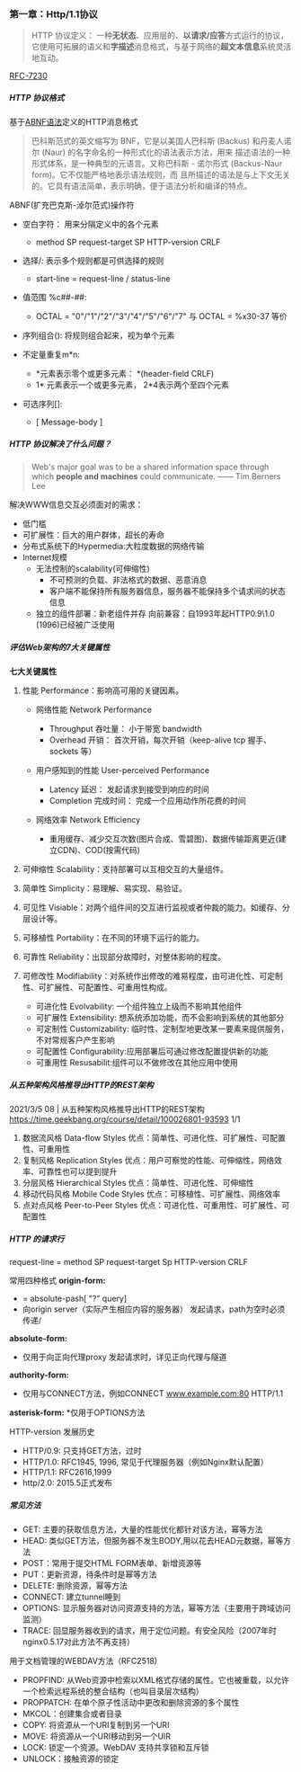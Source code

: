 ### 第一章：Http/1.1协议

>HTTP 协议定义：
> 一种**无状态**、应用层的、**以请求/应答**方式运行的协议，它使用可拓展的语义和**字描述**消息格式，与基于网络的**超文本信息**系统灵活地互动。


[RFC-7230](https://tools.ietf.org/html/rfc7230)



##### HTTP 协议格式

基于[ABNF语法](https://www.ietf.org/rfc/rfc5234.txt)定义的HTTP消息格式
>巴科斯范式的英文缩写为 BNF，它是以美国人巴科斯 (Backus) 和丹麦人诺尔 (Naur) 的名字命名的一种形式化的语法表示方法，用来
描述语法的一种形式体系，是一种典型的元语言。又称巴科斯 - 诺尔形式 (Backus-Naur form)。它不仅能严格地表示语法规则，而
且所描述的语法是与上下文无关的。它具有语法简单，表示明确，便于语法分析和编译的特点。

ABNF(扩充巴克斯-淖尔范式)操作符

* 空白字符： 用来分隔定义中的各个元素
    * method SP request-target SP HTTP-version CRLF

* 选择/: 表示多个规则都是可供选择的规则
    * start-line = request-line / status-line

* 值范围 %c##-##:
    * OCTAL = "0"/"1"/"2"/"3"/"4"/"5"/"6"/"7" 与 OCTAL = %x30-37 等价

* 序列组合(): 将规则组合起来，视为单个元素
* 不定量重复m*n:
    * *元素表示零个或更多元素： *(header-field CRLF)
    * 1* 元素表示一个或更多元素， 2*4表示两个至四个元素

* 可选序列[]:
    * [ Message-body ]



##### HTTP 协议解决了什么问题？

> Web's major goal was to be a shared information space through which **people and machines** could communicate. —— Tim Berners Lee

解决WWW信息交互必须面对的需求：
* 低门槛
* 可扩展性：巨大的用户群体，超长的寿命
* 分布式系统下的Hypermedia:大粒度数据的网络传输
* Internet规模
    * 无法控制的scalability(可伸缩性)
        * 不可预测的负载、非法格式的数据、恶意消息
        * 客户端不能保持所有服务器信息，服务器不能保持多个请求间的状态信息
    * 独立的组件部署：新老组件并存
向前兼容：自1993年起HTTP0.9\1.0 (1996)已经被广泛使用



##### 评估Web架构的7大关键属性

**七大关键属性**

1. 性能 Performance：影响高可用的关键因素。
    * 网络性能 Network Performance
        * Throughput 吞吐量： 小于带宽 bandwidth
        * Overhead 开销： 首次开销，每次开销（keep-alive tcp 握手、sockets 等）

    * 用户感知到的性能 User-perceived Performance
        * Latency 延迟： 发起请求到接受到响应的时间
        * Completion 完成时间： 完成一个应用动作所花费的时间

    * 网络效率 Network Efficiency
        * 重用缓存、减少交互次数(图片合成、雪碧图)、数据传输距离更近(建立CDN)、COD(按需代码)

2. 可伸缩性 Scalability：支持部署可以互相交互的大量组件。
3. 简单性 Simplicity：易理解、易实现、易验证。
4. 可见性 Visiable：对两个组件间的交互进行监视或者仲裁的能力。如缓存、分层设计等。
5. 可移植性 Portability：在不同的环境下运行的能力。
6. 可靠性 Reliability：出现部分故障时，对整体影响的程度。
7. 可修改性 Modifiability：对系统作出修改的难易程度，由可进化性、可定制性、可扩展性、可配置性、可重用性构成。
    * 可进化性 Evolvability: 一个组件独立上级而不影响其他组件
    * 可扩展性 Extensibility: 想系统添加功能，而不会影响到系统的其他部分
    * 可定制性 Customizability: 临时性、定制型地更改某一要素来提供服务，不对常规客户产生影响
    * 可配置性 Configurability:应用部署后可通过修改配置提供新的功能
    * 可重用性 Resusabilit:组件可以不做修改在其他应用中使用 


##### 从五种架构风格推导出HTTP的REST架构


2021/3/5 08 | 从五种架构风格推导出HTTP的REST架构
https://time.geekbang.org/course/detail/100026801-93593 1/1
1. 数据流风格 Data-flow Styles
优点：简单性、可进化性、可扩展性、可配置性、可重用性
2. 复制风格 Replication Styles
优点：用户可察觉的性能、可伸缩性，网络效率、可靠性也可以提到提升
3. 分层风格 Hierarchical Styles
优点：简单性、可进化性、可伸缩性
4. 移动代码风格 Mobile Code Styles
优点：可移植性、可扩展性、网络效率
5. 点对点风格 Peer-to-Peer Styles
优点：可进化性、可重用性、可扩展性、可配置性



##### HTTP 的请求行

request-line = method SP request-target Sp HTTP-version CRLF 

常用四种格式
**origin-form:**
* = absolute-pash[ "?" query]
* 向origin server（实际产生相应内容的服务器） 发起请求，path为空时必须传递/

**absolute-form:**
* 仅用于向正向代理proxy 发起请求时，详见正向代理与隧道

**authority-form:**
* 仅用与CONNECT方法，例如CONNECT www.example.com:80 HTTP/1.1

**asterisk-form:**
*仅用于OPTIONS方法


HTTP-version 发展历史

* HTTP/0.9: 只支持GET方法，过时
* HTTP/1.0: RFC1945, 1996, 常见于代理服务器（例如Nginx默认配置）
* HTTP/1.1: RFC2616,1999
* http/2.0: 2015.5正式发布


##### 常见方法

* GET: 主要的获取信息方法，大量的性能优化都针对该方法，幂等方法
* HEAD: 类似GET方法，但服务器不发生BODY,用以花去HEAD元数据，幂等方法
* POST：常用于提交HTML FORM表单、新增资源等
* PUT：更新资源，待条件时是幂等方法
* DELETE: 删除资源，幂等方法
* CONNECT: 建立tunnel睡到
* OPTIONS: 显示服务器对访问资源支持的方法，幂等方法（主要用于跨域访问监测）
* TRACE: 回显服务器收到的请求，用于定位问题。有安全风险（2007年时 nginx0.5.17对此方法不再支持）


用于文档管理的WEBDAV方法（RFC2518)

* PROPFIND: 从Web资源中检索以XML格式存储的属性。它也被重载，以允许一个检索远程系统的整合结构（也叫目录层次结构）
* PROPPATCH: 在单个原子性活动中更改和删除资源的多个属性
* MKCOL：创建集合或者目录
* COPY: 将资源从一个URI复制到另一个URI
* MOVE: 将资源从一个URI移动到另一个UIR
* LOCK: 锁定一个资源。WebDAV 支持共享锁和互斥锁
* UNLOCK：接触资源的锁定

